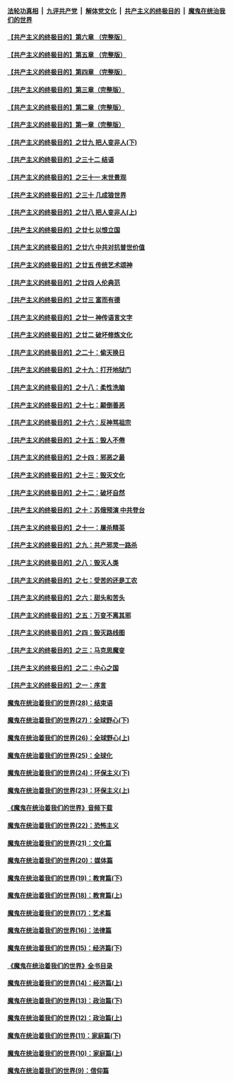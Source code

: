 ####  [法轮功真相](../../../../basic/blob/master/README.md?t=06151602) &nbsp;|&nbsp; [九评共产党](../../../../9ping.md/blob/master/README.md?t=06151602) &nbsp;|&nbsp; [解体党文化](../../../../jtdwh.md/blob/master/README.md?t=06151602)  &nbsp;|&nbsp; [共产主义的终极目的](../../../../gczydzjmd.md/blob/master/README.md?t=06151602) &nbsp;|&nbsp; [魔鬼在统治我们的世界](../../../../mgztzwmdsj.md/blob/master/README.md?t=06151602) 

#### [【共产主义的终极目的】第六章 （完整版）](../pages/nsc422/n11428913.md?t=06151602) 

#### [【共产主义的终极目的】第五章 （完整版）](../pages/nsc422/n11428912.md?t=06151602) 

#### [【共产主义的终极目的】第四章 （完整版）](../pages/nsc422/n11428907.md?t=06151602) 

#### [【共产主义的终极目的】第三章（完整版）](../pages/nsc422/n11428848.md?t=06151602) 

#### [【共产主义的终极目的】第二章（完整版）](../pages/nsc422/n11428831.md?t=06151602) 

#### [【共产主义的终极目的】第一章（完整版）](../pages/nsc422/n11417651.md?t=06151602) 

#### [【共产主义的终极目的】之廿九 把人变非人(下)](../pages/nsc422/n11344140.md?t=06151602) 

#### [【共产主义的终极目的】之三十二 结语](../pages/nsc422/n11360535.md?t=06151602) 

#### [【共产主义的终极目的】之三十一 末世景观](../pages/nsc422/n11351129.md?t=06151602) 

#### [【共产主义的终极目的】之三十 几成狼世界](../pages/nsc422/n11348280.md?t=06151602) 

#### [【共产主义的终极目的】之廿八 把人变非人(上)](../pages/nsc422/n11340492.md?t=06151602) 

#### [【共产主义的终极目的】之廿七 以恨立国](../pages/nsc422/n11336944.md?t=06151602) 

#### [【共产主义的终极目的】之廿六 中共对抗普世价值](../pages/nsc422/n11324785.md?t=06151602) 

#### [【共产主义的终极目的】之廿五 传统艺术颂神](../pages/nsc422/n11296396.md?t=06151602) 

#### [【共产主义的终极目的】之廿四 人伦典范](../pages/nsc422/n11296397.md?t=06151602) 

#### [【共产主义的终极目的】之廿三 富而有德](../pages/nsc422/n11283598.md?t=06151602) 

#### [【共产主义的终极目的】之廿一 神传语言文字](../pages/nsc422/n11263265.md?t=06151602) 

#### [【共产主义的终极目的】之廿二 破坏修炼文化](../pages/nsc422/n11245728.md?t=06151602) 

#### [【共产主义的终极目的】之二十：偷天换日](../pages/nsc422/n11238846.md?t=06151602) 

#### [【共产主义的终极目的】之十九：打开地狱门](../pages/nsc422/n11206376.md?t=06151602) 

#### [【共产主义的终极目的】之十八：柔性洗脑](../pages/nsc422/n11199994.md?t=06151602) 

#### [【共产主义的终极目的】之十七：颠倒善恶](../pages/nsc422/n11179782.md?t=06151602) 

#### [【共产主义的终极目的】之十六：反神骂祖宗](../pages/nsc422/n11166798.md?t=06151602) 

#### [【共产主义的终极目的】之十五：毁人不倦](../pages/nsc422/n11166792.md?t=06151602) 

#### [【共产主义的终极目的】之十四：邪恶之最](../pages/nsc422/n11150249.md?t=06151602) 

#### [【共产主义的终极目的】之十三：毁灭文化](../pages/nsc422/n11135227.md?t=06151602) 

#### [【共产主义的终极目的】之十二：破坏自然](../pages/nsc422/n11135214.md?t=06151602) 

#### [【共产主义的终极目的】之十：苏俄预演 中共登台](../pages/nsc422/n11118424.md?t=06151602) 

#### [【共产主义的终极目的】之十一：屠杀精英](../pages/nsc422/n11118442.md?t=06151602) 

#### [【共产主义的终极目的】之九：共产邪灵一路杀](../pages/nsc422/n11114139.md?t=06151602) 

#### [【共产主义的终极目的】之八：毁灭人类](../pages/nsc422/n11108503.md?t=06151602) 

#### [【共产主义的终极目的】之七：受苦的还是工农](../pages/nsc422/n11101809.md?t=06151602) 

#### [【共产主义的终极目的】之六：甜头和苦头](../pages/nsc422/n11096971.md?t=06151602) 

#### [【共产主义的终极目的】之五：万变不离其邪](../pages/nsc422/n11091285.md?t=06151602) 

#### [【共产主义的终极目的】之四：毁灭路线图](../pages/nsc422/n11086284.md?t=06151602) 

#### [【共产主义的终极目的】之三：马克思魔变](../pages/nsc422/n11061941.md?t=06151602) 

#### [【共产主义的终极目的】之二：中心之国](../pages/nsc422/n11047728.md?t=06151602) 

#### [【共产主义的终极目的】之一：序言](../pages/nsc422/n11086077.md?t=06151602) 

#### [魔鬼在统治着我们的世界(28)：结束语](../pages/nsc422/n10936246.md?t=06151602) 

#### [魔鬼在统治着我们的世界(27)：全球野心(下)](../pages/nsc422/n10928319.md?t=06151602) 

#### [魔鬼在统治着我们的世界(26)：全球野心(上)](../pages/nsc422/n10900318.md?t=06151602) 

#### [魔鬼在统治着我们的世界(25)：全球化](../pages/nsc422/n10788205.md?t=06151602) 

#### [魔鬼在统治着我们的世界(24)：环保主义(下)](../pages/nsc422/n10695307.md?t=06151602) 

#### [魔鬼在统治着我们的世界(23)：环保主义(上)](../pages/nsc422/n10688613.md?t=06151602) 

#### [《魔鬼在统治着我们的世界》音频下载](../pages/nsc422/n10635553.md?t=06151602) 

#### [魔鬼在统治着我们的世界(22)：恐怖主义](../pages/nsc422/n10614727.md?t=06151602) 

#### [魔鬼在统治着我们的世界(21)：文化篇](../pages/nsc422/n10597706.md?t=06151602) 

#### [魔鬼在统治着我们的世界(20)：媒体篇](../pages/nsc422/n10586579.md?t=06151602) 

#### [魔鬼在统治着我们的世界(19)：教育篇(下)](../pages/nsc422/n10564808.md?t=06151602) 

#### [魔鬼在统治着我们的世界(18)：教育篇(上)](../pages/nsc422/n10526970.md?t=06151602) 

#### [魔鬼在统治着我们的世界(17)：艺术篇](../pages/nsc422/n10499093.md?t=06151602) 

#### [魔鬼在统治着我们的世界(16)：法律篇](../pages/nsc422/n10485969.md?t=06151602) 

#### [魔鬼在统治着我们的世界(15)：经济篇(下)](../pages/nsc422/n10469975.md?t=06151602) 

#### [《魔鬼在统治着我们的世界》全书目录](../pages/nsc422/n10464261.md?t=06151602) 

#### [魔鬼在统治着我们的世界(14)：经济篇(上)](../pages/nsc422/n10457370.md?t=06151602) 

#### [魔鬼在统治着我们的世界(13)：政治篇(下)](../pages/nsc422/n10448270.md?t=06151602) 

#### [魔鬼在统治着我们的世界(12)：政治篇(上)](../pages/nsc422/n10444576.md?t=06151602) 

#### [魔鬼在统治着我们的世界(11)：家庭篇(下)](../pages/nsc422/n10440961.md?t=06151602) 

#### [魔鬼在统治着我们的世界(10)：家庭篇(上)](../pages/nsc422/n10435448.md?t=06151602) 

#### [魔鬼在统治着我们的世界(9)：信仰篇](../pages/nsc422/n10432159.md?t=06151602) 

